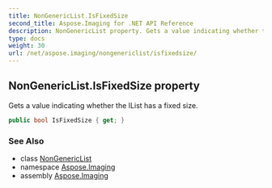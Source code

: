 ```yaml
---
title: NonGenericList.IsFixedSize
second_title: Aspose.Imaging for .NET API Reference
description: NonGenericList property. Gets a value indicating whether the IList has a fixed size
type: docs
weight: 30
url: /net/aspose.imaging/nongenericlist/isfixedsize/
---
```

## NonGenericList.IsFixedSize property

Gets a value indicating whether the IList has a fixed size.

```csharp
public bool IsFixedSize { get; }
```

### See Also

* class [NonGenericList](../)
* namespace [Aspose.Imaging](../../nongenericlist/)
* assembly [Aspose.Imaging](../../../)


